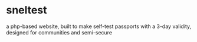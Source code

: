 # sneltest
a php-based website, built to make self-test passports with a 3-day validity, designed for communities and semi-secure
